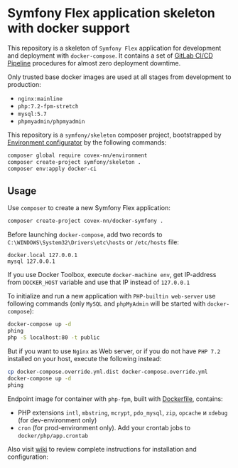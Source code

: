 Symfony Flex application skeleton with docker support
===

This repository is a skeleton of `Symfony Flex` application for development and
deployment with `docker-compose`. It contains a set of [GitLab CI/CD Pipeline][1]
procedures for almost zero deployment downtime.

Only trusted base docker images are used at all stages from development to production:

* `nginx:mainline`
* `php:7.2-fpm-stretch`
* `mysql:5.7`
* `phpmyadmin/phpmyadmin`

This repository is a `symfony/skeleton` composer project, bootstrapped by
[Environment configurator][3] by the following commands:

```bash
composer global require covex-nn/environment
composer create-project symfony/skeleton .
composer env:apply docker-ci
```

Usage
---

Use `composer` to create a new Symfony Flex application:

```bash
composer create-project covex-nn/docker-symfony .
```

Before launching `docker-compose`, add two records to `C:\WINDOWS\System32\Drivers\etc\hosts`
or `/etc/hosts` file:

    docker.local 127.0.0.1
    mysql 127.0.0.1
    
If you use Docker Toolbox, execute `docker-machine env`, get IP-address from `DOCKER_HOST`
variable and use that IP instead of `127.0.0.1`

To initialize and run a new application with `PHP-builtin web-server` use following
commands (only `MySQL` and `phpMyAdmin` will be started with `docker-compose`):

```bash
docker-compose up -d
phing
php -S localhost:80 -t public
```

But if you want to use `Nginx` as Web server, or if you do not have `PHP 7.2` installed
on your host, execute the following instead:

```bash
cp docker-compose.override.yml.dist docker-compose.override.yml
docker-compose up -d
phing
```

Endpoint image for container with `php-fpm`, built with [Dockerfile](Dockerfile), contains:

* PHP extensions `intl`, `mbstring`, `mcrypt`, `pdo_mysql`, `zip`, `opcache` и `xdebug` (for dev-environment only)
* `cron` (for prod-environment only). Add your crontab jobs to `docker/php/app.crontab`

Also visit [wiki][2] to review complete instructions for installation and configuration:

[1]: https://about.gitlab.com/features/gitlab-ci-cd/
[2]: https://github.com/covex-nn/docker-workflow-symfony/wiki
[3]: https://github.com/covex-nn/env-configurator
